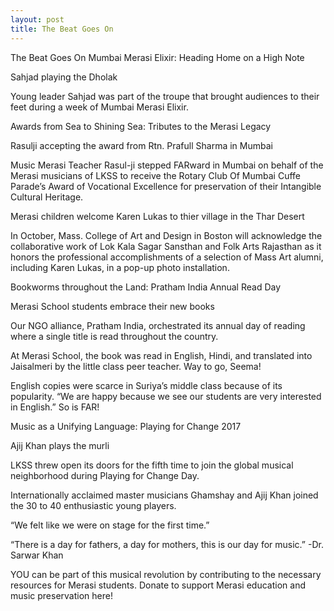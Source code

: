 ```yaml
---
layout: post
title: The Beat Goes On
---
```


The Beat Goes On
Mumbai Merasi Elixir:
Heading Home on a High Note

Sahjad playing the Dholak

Young leader Sahjad was part of the troupe that brought audiences to their feet during a week of Mumbai Merasi Elixir.

Awards from Sea to Shining Sea:
Tributes to the Merasi Legacy

Rasulji accepting the award from Rtn. Prafull Sharma in Mumbai

Music Merasi Teacher Rasul-ji stepped FARward in Mumbai on behalf of the Merasi musicians of LKSS to receive the Rotary Club Of Mumbai Cuffe Parade’s Award of Vocational Excellence for preservation of their Intangible Cultural Heritage.


Merasi children welcome Karen Lukas to thier village in the Thar Desert

In October, Mass. College of Art and Design in Boston will acknowledge the collaborative work of Lok Kala Sagar Sansthan and Folk Arts Rajasthan as it honors the professional accomplishments of a selection of Mass Art alumni, including Karen Lukas, in a pop-up photo installation.

Bookworms throughout the Land:
Pratham India Annual Read Day

Merasi School students embrace their new books

Our NGO alliance, Pratham India, orchestrated its annual day of reading where a single title is read throughout the country.

At Merasi School, the book was read in English, Hindi, and translated into Jaisalmeri by the little class peer teacher. Way to go, Seema!

English copies were scarce in Suriya’s middle class because of its popularity. “We are happy because we see our students are very interested in English.” So is FAR!

Music as a Unifying Language:
Playing for Change 2017

Ajij Khan plays the murli

LKSS threw open its doors for the fifth time to join the global musical neighborhood during Playing for Change Day.

Internationally acclaimed master musicians Ghamshay and Ajij Khan joined the 30 to 40 enthusiastic young players.

“We felt like we were on stage for the first time.”


“There is a day for fathers, a day for mothers, this is our day for music.” -Dr. Sarwar Khan

YOU can be part of this musical revolution by contributing to the necessary resources for Merasi students. 
Donate to support Merasi education and music preservation here!